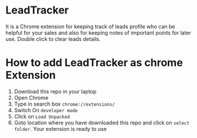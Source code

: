 # LeadTracker
It is a Chrome extension for keeping track of leads profile who can be helpful for your sales and also for keeping notes of important points for later use.
Double click to clear leads details.

# How to add LeadTracker as chrome Extension
1. Download this repo in your laptop
2. Open Chrome
3. Type in search box `chrome://extensions/`
4. Switch On `developer mode`
5. Click on `Load Unpacked`
6. Goto location where you have downloaded this repo and click on `select folder`.
Your extension is ready to use
